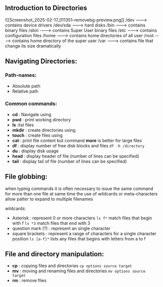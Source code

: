 
## Introduction to Directories

![[Screenshot_2025-02-17_011351-removebg-preview.png]]
/dev ---> contains device drivers
/dev/sda ---> hard disks
/bin ---> contains binary files
/sbin ---> contains Super User binary files
/etc ---> contains configuration files
/home ---> contains home directories of all user
/root ----> contains home directory of the super user
/var ---> contains file that change its size dramatically

## Navigating Directories:

### Path-names:
- Absolute path
- Relative path
### Common commands:

- **cd** : Navigate using
- **pwd** : print working directory
- **ls** :list files
- **mkdir** : create directories using
- **touch** : create files using 
- **cat** : print file content but command **more** is better for large files
- **df** : display number of free disk blocks and files ``df -h /directory``
- **du** : display disk usage
- **head** : display header of file (number of lines can be specified)
- **tail** : display tail of file (number of lines can be specified)
## File globbing:

when typing commands it is often necessary to issue the same command for more than one file at same time
the use of wildcards or meta-characters allow patter to expand to multiple filenames 

wildcards:
- Asterisk : represent 0 or more characters
		``ls f*`` match files that begin with f
		``ls *3`` match files that end with 3
- question mark (?) : represent an single character 
- square brackets : represent a range of characters for a single character position
		``ls [a-f]*`` lists any files that begins with letters from a to f

## File and directory manipulation:

- **cp** : copying files and directories ``cp options source target``
- **mv** : moving and renaming files and directories ``mv options source target``
- **rm** : remove files

